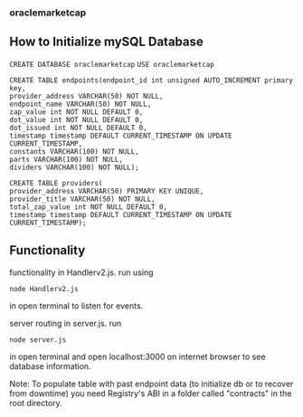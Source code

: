 ### oraclemarketcap


## How to Initialize mySQL Database 

`CREATE DATABASE oraclemarketcap`
`USE oraclemarketcap`

```
CREATE TABLE endpoints(endpoint_id int unsigned AUTO_INCREMENT primary key,
provider_address VARCHAR(50) NOT NULL,
endpoint_name VARCHAR(50) NOT NULL,
zap_value int NOT NULL DEFAULT 0,
dot_value int NOT NULL DEFAULT 0,
dot_issued int NOT NULL DEFAULT 0, 
timestamp timestamp DEFAULT CURRENT_TIMESTAMP ON UPDATE CURRENT_TIMESTAMP,
constants VARCHAR(100) NOT NULL,
parts VARCHAR(100) NOT NULL,
dividers VARCHAR(100) NOT NULL);

CREATE TABLE providers(
provider_address VARCHAR(50) PRIMARY KEY UNIQUE,
provider_title VARCHAR(50) NOT NULL,
total_zap_value int NOT NULL DEFAULT 0,
timestamp timestamp DEFAULT CURRENT_TIMESTAMP ON UPDATE CURRENT_TIMESTAMP); 
```

## Functionality

functionality in Handlerv2.js. run using

`node Handlerv2.js`

in open terminal to listen for events.

server routing in server.js. run

`node server.js`

in open terminal and open localhost:3000 on internet browser to see database information.

Note: To populate table with past endpoint data (to initialize db or to recover from downtime) you need Registry's ABI in a folder called "contracts" in the root directory. 
